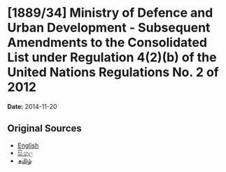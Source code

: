 # [1889/34] Ministry of Defence and Urban Development - Subsequent Amendments to the Consolidated List under Regulation 4(2)(b) of the United Nations Regulations No. 2 of 2012

**Date:** 2014-11-20

## Original Sources

- [English](https://documents.gov.lk/view/extra-gazettes/2014/11/1889-34_E.pdf)
- [සිංහල](https://documents.gov.lk/view/extra-gazettes/2014/11/1889-34_S.pdf)
- [தமிழ்](https://documents.gov.lk/view/extra-gazettes/2014/11/1889-34_T.pdf)
